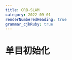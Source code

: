 ```yaml
---
title: ORB-SLAM
category: 2022-09-01
renderNumberedHeading: true
grammar_cjkRuby: true
---
```



# 单目初始化